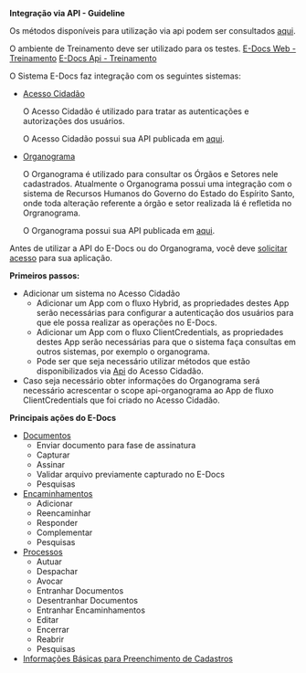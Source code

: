 **Integração via API - Guideline**

Os métodos disponíveis para utilização via api podem ser consultados [aqui](https://api.e-docs.es.gov.br/swagger/index.html?urls.primaryName=V2.0).

O ambiente de Treinamento deve ser utilizado para os testes.
[E-Docs Web - Treinamento](https://treinamento.e-docs.es.gov.br)
[E-Docs Api - Treinamento](https://api.treinamento.e-docs.es.gov.br/)

O Sistema E-Docs faz integração com os seguintes sistemas:

- [Acesso Cidadão](https://acessocidadao.es.gov.br)

	O Acesso Cidadão é utilizado para tratar as autenticações e autorizações dos usuários.

	O Acesso Cidadão possui sua API publicada em [aqui](https://sistemas.es.gov.br/prodest/acessocidadao.webapi/swagger).

- [Organograma](https://organograma.es.gov.br)

	O Organograma é utilizado para consultar os Órgãos e Setores nele cadastrados.
Atualmente o Organograma possui uma integração com o sistema de Recursos Humanos do Governo do Estado do Espírito Santo, onde toda alteração referente a órgão e setor realizada lá é refletida no Orgranograma.

	O Organograma possui sua API publicada em [aqui](https://api.organograma.es.gov.br).



Antes de utilizar a API do E-Docs ou do Organograma, você deve [solicitar acesso](SolicitarAcesso.md) para sua aplicação.




**Primeiros passos:**
- Adicionar um sistema no Acesso Cidadão
  - Adicionar um App com o fluxo Hybrid, as propriedades destes App serão necessárias para configurar a autenticação dos usuários para que ele possa realizar as operações no E-Docs.
  - Adicionar um App com o fluxo ClientCredentials, as propriedades destes App serão necessárias para que o sistema faça consultas em outros sistemas, por exemplo o organograma.
  - Pode ser que seja necessário utilizar métodos que estão disponibilizados via [Api](https://sistemas.es.gov.br/prodest/acessocidadao.webapi/swagger) do Acesso Cidadão.
- Caso seja necessário obter informações do Organograma será necessário acrescentar o scope api-organograma ao App de fluxo ClientCredentials que foi criado no Acesso Cidadão.


**Principais ações do E-Docs**
- [Documentos](Documentos.md)
  - Enviar documento para fase de assinatura
  - Capturar
  - Assinar
  - Validar arquivo previamente capturado no E-Docs
  - Pesquisas
- [Encaminhamentos](Encaminhamentos.md)
  - Adicionar
  - Reencaminhar
  - Responder
  - Complementar
  - Pesquisas
- [Processos](Processos.md)
  - Autuar
  - Despachar
  - Avocar
  - Entranhar Documentos
  - Desentranhar Documentos
  - Entranhar Encaminhamentos
  - Editar
  - Encerrar
  - Reabrir
  - Pesquisas
- [Informações Básicas para Preenchimento de Cadastros](Consultas.md)